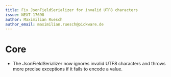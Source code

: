 ```yaml
---
title: Fix JsonFieldSerializer for invalid UTF8 characters
issue: NEXT-17698
author: Maximilian Ruesch
author_email: maximilian.ruesch@pickware.de
---
```

# Core
* The JsonFieldSerializer now ignores invalid UTF8 characters and throws more precise exceptions if it fails to encode a value.
